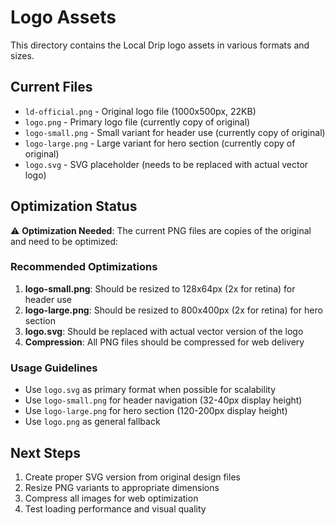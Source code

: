 # Logo Assets

This directory contains the Local Drip logo assets in various formats and sizes.

## Current Files

- `ld-official.png` - Original logo file (1000x500px, 22KB)
- `logo.png` - Primary logo file (currently copy of original)
- `logo-small.png` - Small variant for header use (currently copy of original)
- `logo-large.png` - Large variant for hero section (currently copy of original)
- `logo.svg` - SVG placeholder (needs to be replaced with actual vector logo)

## Optimization Status

⚠️ **Optimization Needed**: The current PNG files are copies of the original and need to be optimized:

### Recommended Optimizations

1. **logo-small.png**: Should be resized to 128x64px (2x for retina) for header use
2. **logo-large.png**: Should be resized to 800x400px (2x for retina) for hero section
3. **logo.svg**: Should be replaced with actual vector version of the logo
4. **Compression**: All PNG files should be compressed for web delivery

### Usage Guidelines

- Use `logo.svg` as primary format when possible for scalability
- Use `logo-small.png` for header navigation (32-40px display height)
- Use `logo-large.png` for hero section (120-200px display height)
- Use `logo.png` as general fallback

## Next Steps

1. Create proper SVG version from original design files
2. Resize PNG variants to appropriate dimensions
3. Compress all images for web optimization
4. Test loading performance and visual quality